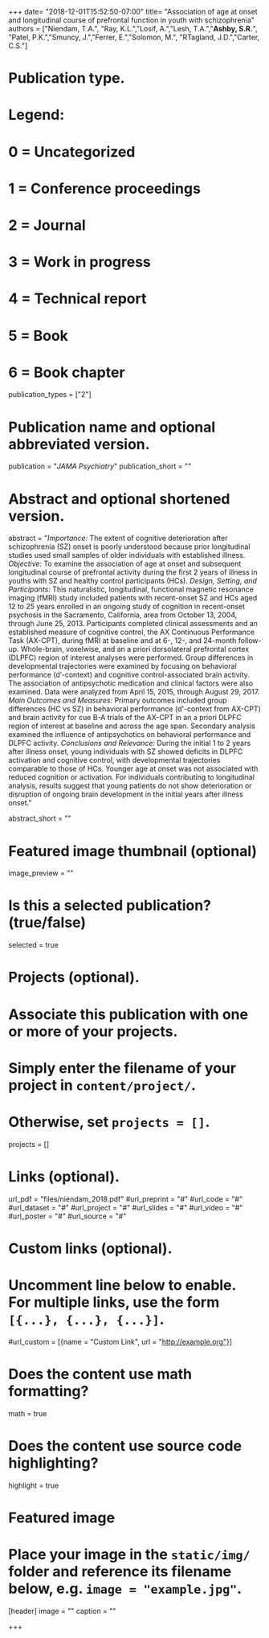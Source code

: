 +++
date= "2018-12-01T15:52:50-07:00"
title= "Association of age at onset and longitudinal course of prefrontal function in youth with schizophrenia"
authors = ["Niendam, T.A.", "Ray, K.L.","Losif, A.","Lesh, T.A.","**Ashby, S.R.**", "Patel, P.K.","Smuncy, J.","Ferrer, E.","Solomon, M.", "RTagland, J.D.","Carter, C.S."]

# Publication type.
# Legend:
# 0 = Uncategorized
# 1 = Conference proceedings
# 2 = Journal
# 3 = Work in progress
# 4 = Technical report
# 5 = Book
# 6 = Book chapter
publication_types = ["2"]

# Publication name and optional abbreviated version.
publication = "*JAMA Psychiatry*"
publication_short = ""

# Abstract and optional shortened version.
abstract = "*Importance:* The extent of cognitive deterioration after schizophrenia (SZ) onset is poorly understood because prior longitudinal studies used small samples of older individuals with established illness. *Objective:* To examine the association of age at onset and subsequent longitudinal course of prefrontal activity during the first 2 years of illness in youths with SZ and healthy control participants (HCs). *Design, Setting, and Participants:* This naturalistic, longitudinal, functional magnetic resonance imaging (fMRI) study included patients with recent-onset SZ and HCs aged 12 to 25 years enrolled in an ongoing study of cognition in recent-onset psychosis in the Sacramento, California, area from October 13, 2004, through June 25, 2013. Participants completed clinical assessments and an established measure of cognitive control, the AX Continuous Performance Task (AX-CPT), during fMRI at baseline and at 6-, 12-, and 24-month follow-up. Whole-brain, voxelwise, and an a priori dorsolateral prefrontal cortex (DLPFC) region of interest analyses were performed. Group differences in developmental trajectories were examined by focusing on behavioral performance (d′-context) and cognitive control-associated brain activity. The association of antipsychotic medication and clinical factors were also examined. Data were analyzed from April 15, 2015, through August 29, 2017. *Main Outcomes and Measures:* Primary outcomes included group differences (HC vs SZ) in behavioral performance (d'-context from AX-CPT) and brain activity for cue B-A trials of the AX-CPT in an a priori DLPFC region of interest at baseline and across the age span. Secondary analysis examined the influence of antipsychotics on behavioral performance and DLPFC activity. *Conclusions and Relevance:* During the initial 1 to 2 years after illness onset, young individuals with SZ showed deficits in DLPFC activation and cognitive control, with developmental trajectories comparable to those of HCs. Younger age at onset was not associated with reduced cognition or activation. For individuals contributing to longitudinal analysis, results suggest that young patients do not show deterioration or disruption of ongoing brain development in the initial years after illness onset."

abstract_short = ""

# Featured image thumbnail (optional)
image_preview = ""

# Is this a selected publication? (true/false)
selected = true

# Projects (optional).
#   Associate this publication with one or more of your projects.
#   Simply enter the filename of your project in `content/project/`.
#   Otherwise, set `projects = []`.
projects = []

# Links (optional).
url_pdf = "files/niendam_2018.pdf"
#url_preprint = "#"
#url_code = "#"
#url_dataset = "#"
#url_project = "#"
#url_slides = "#"
#url_video = "#"
#url_poster = "#"
#url_source = "#"

# Custom links (optional).
#   Uncomment line below to enable. For multiple links, use the form `[{...}, {...}, {...}]`.
#url_custom = [{name = "Custom Link", url = "http://example.org"}]

# Does the content use math formatting?
math = true

# Does the content use source code highlighting?
highlight = true

# Featured image
# Place your image in the `static/img/` folder and reference its filename below, e.g. `image = "example.jpg"`.
[header]
image = ""
caption = ""

+++
